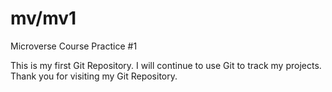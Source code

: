 # mv/mv1
Microverse Course Practice #1

This is my first Git Repository. I will continue to use Git to track my projects.
Thank you for visiting my Git Repository. 
